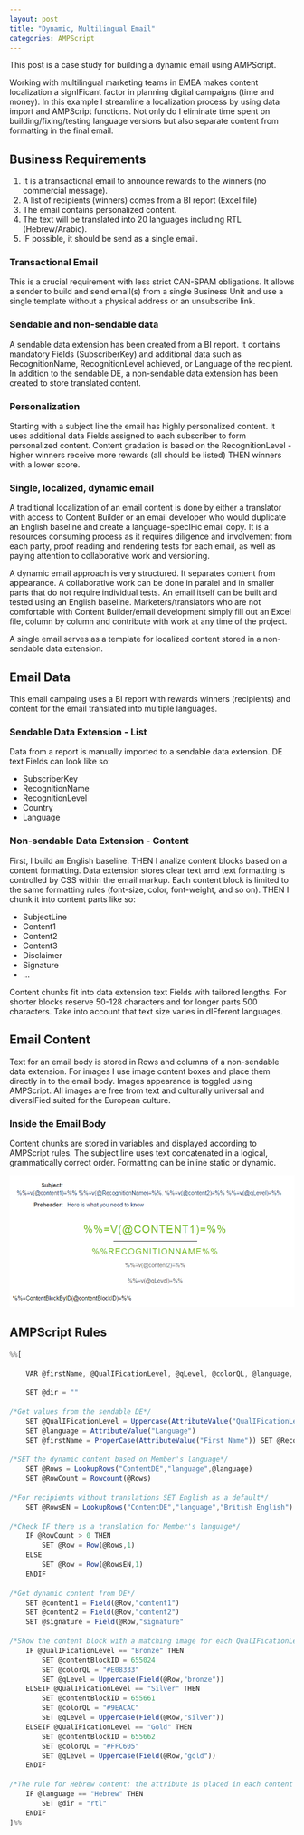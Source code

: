 ```yaml
---
layout: post
title: "Dynamic, Multilingual Email"
categories: AMPScript
---
```


This post is a case study for building a dynamic email using AMPScript.

Working with multilingual marketing teams in EMEA makes content localization a signIFicant factor in planning digital campaigns (time and money). In this example I streamline a localization process by using data import and AMPScript functions. Not only do I eliminate time spent on building/fixing/testing language versions but also separate content from formatting in the final email.

## Business Requirements
1. It is a transactional email to announce rewards to the winners (no commercial message).
2. A list of recipients (winners) comes from a BI report (Excel file)
3. The email contains personalized content.
4. The text will be translated into 20 languages including RTL (Hebrew/Arabic).
5. IF possible, it should be send as a single email.

### Transactional Email
This is a crucial requirement with less strict CAN-SPAM obligations. It allows a sender to build and send email(s) from a single Business Unit and use a single template without a physical address or an unsubscribe link.

### Sendable and non-sendable data
A sendable data extension has been created from a BI report. It contains mandatory Fields (SubscriberKey) and additional data such as RecognitionName, RecognitionLevel achieved, or Language of the recipient.
In addition to the sendable DE, a non-sendable data extension has been created to store translated content.

### Personalization
Starting with a subject line the email has highly personalized content. It uses additional data Fields assigned to each subscriber to form personalized content. Content gradation is based on the RecognitionLevel - higher winners receive more rewards (all should be listed) THEN winners with a lower score.

### Single, localized, dynamic email
A traditional localization of an email content is done by either a translator with access to Content Builder or an email developer who would duplicate an English baseline and create a language-specIFic email copy. It is a resources consuming process as it requires diligence and involvement from each party, proof reading and rendering tests for each email, as well as paying attention to collaborative work and versioning.

A dynamic email approach is very structured. It separates content from appearance. A collaborative work can be done in paralel and in smaller parts that do not require individual tests. An email itself can be built and tested using an English baseline. Marketers/translators who are not comfortable with Content Builder/email development simply fill out an Excel file, column by column and contribute with work at any time of the project.

A single email serves as a template for localized content stored in a non-sendable data extension.


## Email Data

This email campaing uses a BI report with rewards winners (recipients) and content for the email translated into multiple languages.

### Sendable Data Extension - List
Data from a report is manually imported to a sendable data extension. DE text Fields can look like so:
- SubscriberKey
- RecognitionName
- RecognitionLevel
- Country
- Language

### Non-sendable Data Extension - Content
First, I build an English baseline. THEN I analize content blocks based on a content formatting. Data extension stores clear text amd text formatting is controlled by CSS within the email markup. Each content block is limited to the same formatting rules (font-size, color, font-weight, and so on). THEN I chunk it into content parts like so:
- SubjectLine
- Content1
- Content2
- Content3
- Disclaimer
- Signature
- &hellip;

Content chunks fit into data extension text Fields with tailored lengths. For shorter blocks reserve 50-128 characters and for longer parts 500 characters. Take into account that text size varies in dIFferent languages. 

## Email Content
Text for an email body is stored in Rows and columns of a non-sendable data extension. For images I use image content boxes and place them directly in to the email body. Images appearance is toggled using AMPScript. All images are free from text and culturally universal and diversIFied suited for the European culture.

### Inside the Email Body
Content chunks are stored in variables and displayed according to AMPScript rules. The subject line uses text concatenated in a logical, grammatically correct order. 
Formatting can be inline static or dynamic.


![Dynamic Email snapshot](/images/dynamicEmail.png)

## AMPScript Rules

```javascript
%%[
    
    VAR @firstName, @QualIFicationLevel, @qLevel, @colorQL, @language, @subjectLine, @content1, @content2, @content3, @content4, @content5, @content6, @content7, @content8, @disclaimer, @signature, @contentBlockID, @Rows, @RowsEN, @Row, @RowCount, @dir

    SET @dir = "" 

/*Get values from the sendable DE*/
    SET @QualIFicationLevel = Uppercase(AttributeValue("QualIFicationLevel"))
    SET @language = AttributeValue("Language")
    SET @firstName = ProperCase(AttributeValue("First Name")) SET @RecognitionName = ProperCase(AttributeValue("RecognitionName")) 
    
/*SET the dynamic content based on Member's language*/
    SET @Rows = LookupRows("ContentDE","language",@language) 
    SET @RowCount = Rowcount(@Rows)

/*For recipients without translations SET English as a default*/    
    SET @RowsEN = LookupRows("ContentDE","language","British English") 

/*Check IF there is a translation for Member's language*/
    IF @RowCount > 0 THEN
        SET @Row = Row(@Rows,1)
    ELSE 
        SET @Row = Row(@RowsEN,1)
    ENDIF
    
/*Get dynamic content from DE*/
    SET @content1 = Field(@Row,"content1") 
    SET @content2 = Field(@Row,"content2") 
    SET @signature = Field(@Row,"signature"
    
/*Show the content block with a matching image for each QualIFicationLevel, SET the color for the font, assign localized content*/
    IF @QualIFicationLevel == "Bronze" THEN
        SET @contentBlockID = 655024 
        SET @colorQL = "#E08333" 
        SET @qLevel = Uppercase(Field(@Row,"bronze"))
    ELSEIF @QualIFicationLevel == "Silver" THEN
        SET @contentBlockID = 655661 
        SET @colorQL = "#9EACAC" 
        SET @qLevel = Uppercase(Field(@Row,"silver")) 
    ELSEIF @QualIFicationLevel == "Gold" THEN 
        SET @contentBlockID = 655662 
        SET @colorQL = "#FFC605" 
        SET @qLevel = Uppercase(Field(@Row,"gold")) 
    ENDIF
    
/*The rule for Hebrew content; the attribute is placed in each content block on the nearest TD*/ 
    IF @language == "Hebrew" THEN
        SET @dir = "rtl" 
    ENDIF 
]%%
```